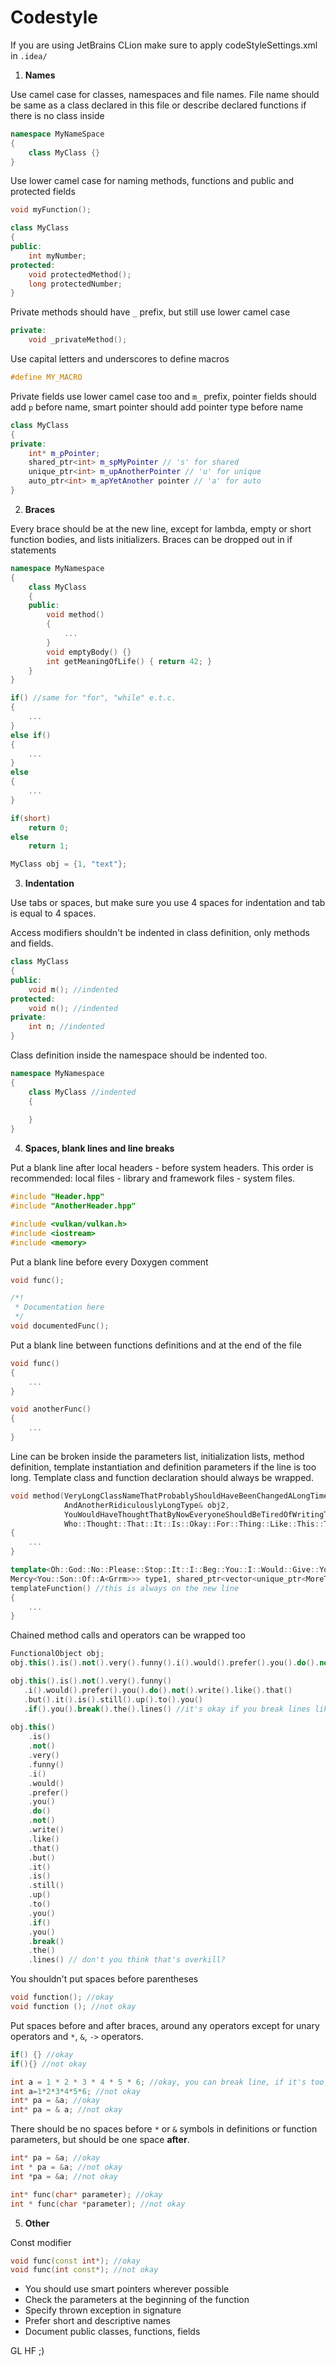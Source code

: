 # Codestyle

If you are using JetBrains CLion make sure to apply codeStyleSettings.xml in `.idea/`

1. **Names**

Use camel case for classes, namespaces and file names. File name should be same as a class declared in this file or 
describe declared functions if there is no class inside

```cpp
namespace MyNameSpace
{
    class MyClass {}
}
```

Use lower camel case for naming methods, functions and public and protected fields
```cpp
void myFunction();

class MyClass
{
public:
    int myNumber;
protected:
    void protectedMethod();
    long protectedNumber;
}
```

Private methods should have `_` prefix, but still use lower camel case

```cpp
private:
    void _privateMethod();
```

Use capital letters and underscores to define macros

```cpp
#define MY_MACRO
```

Private fields use lower camel case too and `m_` prefix, 
pointer fields should add `p` before name, smart pointer should add pointer type before name

```cpp
class MyClass
{
private:
    int* m_pPointer;
    shared_ptr<int> m_spMyPointer // 's' for shared
    unique_ptr<int> m_upAnotherPointer // 'u' for unique
    auto_ptr<int> m_apYetAnother pointer // 'a' for auto
}
```

2. **Braces**

Every brace should be at the new line, except for lambda, empty or short function bodies, and lists initializers. Braces can be 
dropped out in if statements

```cpp
namespace MyNamespace
{
    class MyClass
    {
    public:
        void method()
        {
            ...
        }
        void emptyBody() {}
        int getMeaningOfLife() { return 42; }
    }
}

if() //same for "for", "while" e.t.c.
{
    ...
}
else if()
{
    ...
}
else
{
    ...
}

if(short)
    return 0;
else
    return 1;

MyClass obj = {1, "text"};

```

3. **Indentation**

Use tabs or spaces, but make sure you use 4 spaces for indentation and tab is equal to 4 spaces.

Access modifiers shouldn't be indented in class definition, only methods and fields.

```cpp
class MyClass
{
public:
    void m(); //indented
protected:
    void n(); //indented
private:
    int n; //indented
}
```

Class definition inside the namespace should be indented too.

```cpp
namespace MyNamespace
{
    class MyClass //indented
    {
    
    }
}
```

4. **Spaces, blank lines and line breaks**

Put a blank line after local headers - before system headers. This order is recommended: local files - 
library and framework files - system files.

```cpp
#include "Header.hpp"
#include "AnotherHeader.hpp"

#include <vulkan/vulkan.h>
#include <iostream>
#include <memory>
```

Put a blank line before every Doxygen comment

```cpp
void func();

/*!
 * Documentation here
 */
void documentedFunc(); 
```

Put a blank line between functions definitions and at the end of the file

```cpp
void func()
{
    ...
}

void anotherFunc()
{
    ...
}

```

Line can be broken inside the parameters list, initialization lists, method definition, template instantiation and 
definition parameters if the line is too long. Template class and function declaration should always be wrapped.

```cpp
void method(VeryLongClassNameThatProbablyShouldHaveBeenChangedALongTimeAgoButIAmNotSure& obj,
            AndAnotherRidiculouslyLongType& obj2, 
            YouWouldHaveThoughtThatByNowEveryoneShouldBeTiredOfWritingTheseLongTypes& obj3,
            Who::Thought::That::It::Is::Okay::For::Thing::Like::This::To::exist param4)
{
    ...
}

template<Oh::God::No::Please::Stop::It::I::Beg::You::I::Would::Give::You::Literally::Anything<Please::Have:: //this could have
Mercy<You::Son::Of::A<Grrm>>> type1, shared_ptr<vector<unique_ptr<MoreTemplates::Please<Iterator>>>> type2> //been a nice one line
templateFunction() //this is always on the new line
{
    ...
}

```

Chained method calls and operators can be wrapped too

```cpp
FunctionalObject obj;
obj.this().is().not().very().funny().i().would().prefer().you().do().not().write().like().that().but().it().is().still().up().to().you().if().you().break().the().lines() // not okay

obj.this().is().not().very().funny()
   .i().would().prefer().you().do().not().write().like().that()
   .but().it().is().still().up().to().you()
   .if().you().break().the().lines() //it's okay if you break lines like this
  
obj.this()
    .is()
    .not()
    .very()
    .funny()
    .i()
    .would()
    .prefer()
    .you()
    .do()
    .not()
    .write()
    .like()
    .that()
    .but()
    .it()
    .is()
    .still()
    .up()
    .to()
    .you()
    .if()
    .you()
    .break()
    .the()
    .lines() // don't you think that's overkill?
```

You shouldn't put spaces before parentheses

```cpp
void function(); //okay
void function (); //not okay
```

Put spaces before and after braces, around any operators except for unary operators and `*`, `&`, `->` operators.

```cpp
if() {} //okay
if(){} //not okay

int a = 1 * 2 * 3 * 4 * 5 * 6; //okay, you can break line, if it's too long
int a=1*2*3*4*5*6; //not okay
int* pa = &a; //okay
int* pa = & a; //not okay
```

There should be no spaces before `*` or `&` symbols in definitions or function parameters, but should be one space **after**.

```cpp
int* pa = &a; //okay
int * pa = &a; //not okay
int *pa = &a; //not okay

int* func(char* parameter); //okay
int * func(char *parameter); //not okay
```

5. **Other**

Const modifier

```cpp
void func(const int*); //okay
void func(int const*); //not okay
```

- You should use smart pointers wherever possible
- Check the parameters at the beginning of the function
- Specify thrown exception in signature
- Prefer short and descriptive names
- Document public classes, functions, fields

GL HF ;)
